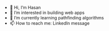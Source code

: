 - 👋 Hi, I’m Hasan
- 👀 I’m interested in building web apps
- 🌱 I’m currently learning pathfinding algorithms
- 📫 How to reach me: LinkedIn message

